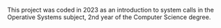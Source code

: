 This project was coded in 2023 as an introduction to system calls in the Operative Systems subject, 2nd year of the Computer Science degree.
